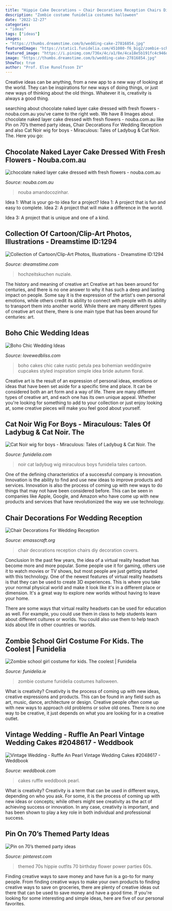 ```yaml
---
title: "Hippie Cake Decorations ~ Chair Decorations Reception Chairs Diy Decoration Covers"
description: "Zombie costume funidelia costumes halloween"
date: "2022-12-27"
categories:
- "ideas"
tags: ["ideas"]
images:
- "https://thumbs.dreamstime.com/b/wedding-cake-27816854.jpg"
featuredImage: "https://static1.funidelia.com/451080-f6_big2/zombie-school-girl-costume-for-kids.jpg"
featured_image: "https://i.pinimg.com/736x/4c/a1/8e/4ca18e5b191fc4c946dd23c64552953a.jpg"
image: "https://thumbs.dreamstime.com/b/wedding-cake-27816854.jpg"
ShowToc: true
author: "Prof. Else Runolfsson IV"
---
```



Creative ideas can be anything, from a new app to a new way of looking at the world. They can be inspirations for new ways of doing things, or just new ways of thinking about the old things. Whatever it is, creativity is always a good thing.

	

		
searching about chocolate naked layer cake dressed with fresh flowers - nouba.com.au you've came to the right web. We have 8 Images about chocolate naked layer cake dressed with fresh flowers - nouba.com.au like Pin on 70’s themed party ideas, Chair Decorations For Wedding Reception and also Cat Noir wig for boys - Miraculous: Tales of Ladybug &amp; Cat Noir. The. Here you go:
		
    
## Chocolate Naked Layer Cake Dressed With Fresh Flowers - Nouba.com.au

<img loading=lazy src="https://nouba.com.au/wp-content/uploads/2016/01/boho-tipi-wedding-sheraton-port-douglas-oli-sansom-42.jpg" onerror="this.onerror=null;this.src='https://tse2.mm.bing.net/th?id=OIP.YtyVyk33jdt-M3-bpjY8hwHaLH&amp;pid=15.1';" alt="chocolate naked layer cake dressed with fresh flowers - nouba.com.au">

_Source: nouba.com.au_

>nouba amandocozinhar. 

	

Idea 1: What is your go-to idea for a project?
Idea 1: A project that is fun and easy to complete.
Idea 2: A project that will make a difference in the world.

Idea 3: A project that is unique and one of a kind.

    
## Collection Of Cartoon/Clip-Art Photos, Illustrations - Dreamstime ID:1294

<img loading=lazy src="https://thumbs.dreamstime.com/b/wedding-cake-27816854.jpg" onerror="this.onerror=null;this.src='https://tse2.mm.bing.net/th?id=OIP.-3FALJ0HpugEDWwi9WTQtgHaKe&amp;pid=15.1';" alt="Collection of Cartoon/Clip-Art Photos, Illustrations - Dreamstime ID:1294">

_Source: dreamstime.com_

>hochzeitskuchen nuziale. 

	

The history and meaning of creative art
Creative art has been around for centuries, and there is no one answer to why it has such a deep and lasting impact on people. Some say it is the expression of the artist's own personal emotions, while others credit its ability to connect with people with its ability to transport them into another world. While there are many different types of creative art out there, there is one main type that has been around for centuries: art.

    
## Boho Chic Wedding Ideas

<img loading=lazy src="http://images.lovewedbliss.com/wedding-themes/vintage-wedding/boho-chic-wedding-ideas/boho-chic-wedding-cake.jpg" onerror="this.onerror=null;this.src='https://tse4.mm.bing.net/th?id=OIP.0aKNCNbXVBUHfr1LXQnUZAHaLH&amp;pid=15.1';" alt="Boho Chic Wedding Ideas">

_Source: lovewedbliss.com_

>boho cakes chic cake rustic petula pea bohemian weddingwire cupcakes styled inspiration simple idea bride autumn floral. 

	

Creative art is the result of an expression of personal ideas, emotions or ideas that have been set aside for a specific time and place. It can be considered both an art form and a way of life. There are many different types of creative art, and each one has its own unique appeal. Whether you're looking for something to add to your collection or just enjoy looking at, some creative pieces will make you feel good about yourself.

    
## Cat Noir Wig For Boys - Miraculous: Tales Of Ladybug &amp; Cat Noir. The

<img loading=lazy src="https://static1.funidelia.com/248842-f6_big2/cat-noir-wig-for-boys-miraculous-tales-of-ladybug--cat-noir.jpg" onerror="this.onerror=null;this.src='https://tse1.mm.bing.net/th?id=OIP.5F3gugJaQsETTA5qvnxO3wHaKA&amp;pid=15.1';" alt="Cat Noir wig for boys - Miraculous: Tales of Ladybug &amp; Cat Noir. The">

_Source: funidelia.com_

>noir cat ladybug wig miraculous boys funidelia tales cartoon. 

	

One of the defining characteristics of a successful company is innovation. Innovation is the ability to find and use new ideas to improve products and services. Innovation is also the process of coming up with new ways to do things that may not have been considered before. This can be seen in companies like Apple, Google, and Amazon who have come up with new products and services that have revolutionized the way we use technology.

    
## Chair Decorations For Wedding Reception

<img loading=lazy src="http://www.emasscraft.org/wp-content/uploads/2017/01/diy_wedding_chair_decorations_on_decorations_with_1000_images_7.jpg" onerror="this.onerror=null;this.src='https://tse3.mm.bing.net/th?id=OIP.I1y-co_bk465UFRIrvbYwAHaFd&amp;pid=15.1';" alt="Chair Decorations For Wedding Reception">

_Source: emasscraft.org_

>chair decorations reception chairs diy decoration covers. 

	

Conclusion
In the past few years, the idea of a virtual reality headset has become more and more popular. Some people use it for gaming, others use it to watch movies or TV shows, but most people are just getting started with this technology. 
One of the newest features of virtual reality headsets is that they can be used to create 3D experiences. This is where you take your normal physical world and make it look like it's in a different place or dimension. It's a great way to explore new worlds without having to leave your home. 

There are some ways that virtual reality headsets can be used for education as well. For example, you could use them in class to help students learn about different cultures or worlds. You could also use them to help teach kids about life in other countries or worlds.

    
## Zombie School Girl Costume For Kids. The Coolest | Funidelia

<img loading=lazy src="https://static1.funidelia.com/451080-f6_big2/zombie-school-girl-costume-for-kids.jpg" onerror="this.onerror=null;this.src='https://tse3.mm.bing.net/th?id=OIP.UUDGjD4vFpfTNNfQZGqqxwHaKA&amp;pid=15.1';" alt="Zombie school girl costume for kids. The coolest | Funidelia">

_Source: funidelia.ie_

>zombie costume funidelia costumes halloween. 

	

What is creativity?
Creativity is the process of coming up with new ideas, creative expressions and products. This can be found in any field such as art, music, dance, architecture or design. Creative people often come up with new ways to approach old problems or solve old ones. There is no one way to be creative, it just depends on what you are looking for in a creative outlet.

    
## Vintage Wedding - Ruffle An Pearl Vintage Wedding Cakes #2048617 - Weddbook

<img loading=lazy src="http://s3.weddbook.me/t1/2/0/4/2048617/ruffle-an-pearl-vintage-wedding-cakes-wedding-cakes-pinterest.jpg" onerror="this.onerror=null;this.src='https://tse3.mm.bing.net/th?id=OIP.ULBIe8nEDpmUCjYpjPhajwHaMO&amp;pid=15.1';" alt="Vintage Wedding - Ruffle An Pearl Vintage Wedding Cakes #2048617 - Weddbook">

_Source: weddbook.com_

>cakes ruffle weddbook pearl. 

	

What is creativity?
Creativity is a term that can be used in different ways, depending on who you ask. For some, it is the process of coming up with new ideas or concepts; while others might see creativity as the act of achieving success or innovation. In any case, creativity is important, and has been shown to play a key role in both individual and professional success.

    
## Pin On 70’s Themed Party Ideas

<img loading=lazy src="https://i.pinimg.com/736x/4c/a1/8e/4ca18e5b191fc4c946dd23c64552953a.jpg" onerror="this.onerror=null;this.src='https://tse2.mm.bing.net/th?id=OIP.l2TP7aZC95OfporpLcxclAHaJ3&amp;pid=15.1';" alt="Pin on 70’s themed party ideas">

_Source: pinterest.com_

>themed 70s hippie outfits 70 birthday flower power parties 60s. 

	

Finding creative ways to save money and have fun is a go-to for many people. From finding creative ways to make your own products to finding creative ways to save on groceries, there are plenty of creative ideas out there that can be used to save money and have a good time. If you're looking for some interesting and simple ideas, here are five of our personal favorites.

